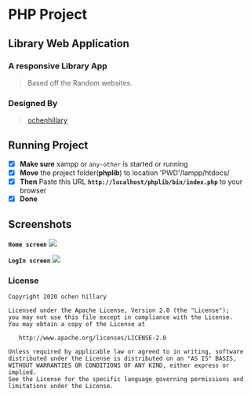 
# __PHP Project__ 

## Library Web Application
<!-- <img src="./bin/favicon.ico" width="250px" /> -->

### A responsive Library App
> Based off the Random websites.

### Designed By
  > [ochenhillary](https://github.com/occn8)

## Running Project
* [x] __Make sure__ xampp or `any-other` is started or running
* [x] __Move__ the project folder(__phplib__) to location 'PWD'/lampp/htdocs/
* [x] __Then__ Paste this URL __`http://localhost/phplib/bin/index.php`__ to your browser
* [x] __Done__

## Screenshots
__`Home screen`__
<img src="screen1.png" />

__`LogIn screen`__
<img src="screen2.png" />


### License

    Copyright 2020 ochen hillary

    Licensed under the Apache License, Version 2.0 (the "License");
    you may not use this file except in compliance with the License.
    You may obtain a copy of the License at

       http://www.apache.org/licenses/LICENSE-2.0

    Unless required by applicable law or agreed to in writing, software
    distributed under the License is distributed on an "AS IS" BASIS,
    WITHOUT WARRANTIES OR CONDITIONS OF ANY KIND, either express or implied.
    See the License for the specific language governing permissions and
    limitations under the License.

